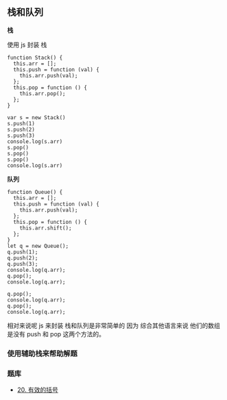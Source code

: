## 栈和队列

**栈**

使用 js 封装 栈

```
function Stack() {
  this.arr = [];
  this.push = function (val) {
    this.arr.push(val);
  };
  this.pop = function () {
    this.arr.pop();
  };
}

var s = new Stack()
s.push(1)
s.push(2)
s.push(3)
console.log(s.arr)
s.pop()
s.pop()
s.pop()
console.log(s.arr)

```

**队列**

```
function Queue() {
  this.arr = [];
  this.push = function (val) {
    this.arr.push(val);
  };
  this.pop = function () {
    this.arr.shift();
  };
}
let q = new Queue();
q.push(1);
q.push(2);
q.push(3);
console.log(q.arr);
q.pop();
console.log(q.arr);

q.pop();
console.log(q.arr);
q.pop();
console.log(q.arr);

```

相对来说呢  js 来封装 栈和队列是非常简单的 因为 综合其他语言来说  他们的数组是没有 push 和 pop 这两个方法的。

### 使用辅助栈来帮助解题

### 题库
+ [20. 有效的括号](https://leetcode-cn.com/problems/valid-parentheses/)
